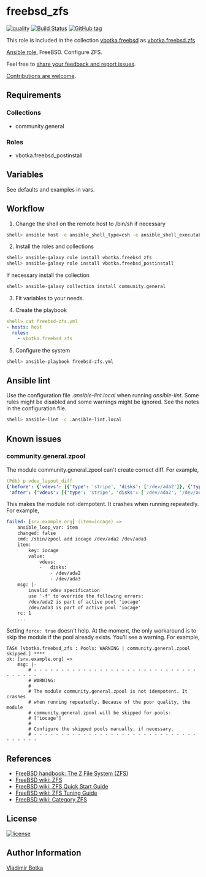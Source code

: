 # freebsd_zfs

[![quality](https://img.shields.io/ansible/quality/27910)](https://galaxy.ansible.com/vbotka/freebsd_zfs)
[![Build Status](https://app.travis-ci.com/vbotka/ansible-freebsd-zfs.svg?branch=master)](https://app.travis-ci.com/vbotka/ansible-freebsd-zfs)
[![GitHub tag](https://img.shields.io/github/v/tag/vbotka/ansible-freebsd-zfs)](https://github.com/vbotka/ansible-freebsd-zfs/tags)

This role is included in the collection [vbotka.freebsd](https://galaxy.ansible.com/ui/repo/published/vbotka/freebsd/) as [vbotka.freebsd.zfs](https://galaxy.ansible.com/ui/repo/published/vbotka/freebsd/content/role/zfs)

[Ansible role.](https://galaxy.ansible.com/vbotka/freebsd_zfs/) FreeBSD. Configure ZFS.

Feel free to [share your feedback and report issues](https://github.com/vbotka/ansible-freebsd-zfs/issues).

[Contributions are welcome](https://github.com/firstcontributions/first-contributions).


## Requirements

### Collections

* community.general

### Roles

* vbotka.freebsd_postinstall


## Variables

See defaults and examples in vars.


## Workflow

1) Change the shell on the remote host to /bin/sh if necessary

```bash
shell> ansible host -e ansible_shell_type=csh -e ansible_shell_executable=/bin/csh -a 'sudo pw usermod user -s /bin/sh'
```

2) Install the roles and collections

```bash
shell> ansible-galaxy role install vbotka.freebsd_zfs
shell> ansible-galaxy role install vbotka.freebsd_postinstall
```

If necessary install the collection

```bash
shell> ansible-galaxy collection install community.general
```

3) Fit variables to your needs.

4) Create the playbook

```yaml
shell> cat freebsd-zfs.yml
- hosts: host
  roles:
    - vbotka.freebsd_zfs
```

5) Configure the system

```bash
shell> ansible-playbook freebsd-zfs.yml
```


## Ansible lint

Use the configuration file *.ansible-lint.local* when running *ansible-lint*. Some rules might be
disabled and some warnings might be ignored. See the notes in the configuration file.

```bash
shell> ansible-lint -c .ansible-lint.local
```


## Known issues

### community.general.zpool

The module community.general.zpool can't create correct diff. For example,

```yaml
(Pdb) p vdev_layout_diff
{'before': {'vdevs': [{'type': 'stripe', 'disks': ['/dev/ada2']}, {'type': 'stripe', 'disks': ['/dev/ada3']}]},
 'after': {'vdevs': [{'type': 'stripe', 'disks': ['/dev/ada2', '/dev/ada3']}]}}
```

This makes the module not idempotent. It crashes when running repeatedly. For example,

```yaml
failed: [srv.example.org] (item=iocage) =>
    ansible_loop_var: item
    changed: false
    cmd: /sbin/zpool add iocage /dev/ada2 /dev/ada3
    item:
        key: iocage
        value:
            vdevs:
            -   disks:
                - /dev/ada2
                - /dev/ada3
    msg: |-
        invalid vdev specification
        use '-f' to override the following errors:
        /dev/ada2 is part of active pool 'iocage'
        /dev/ada3 is part of active pool 'iocage'
    rc: 1
    ...
```

Setting `force: true` doesn't help. At the moment, the only workaround is to skip the module if the
pool already exists. You'll see a warning. For example,

```
TASK [vbotka.freebsd_zfs : Pools: WARNING | community.general.zpool skipped.] ****
ok: [srv.example.org] =>
    msg: |-
        # - - - - - - - - - - - - - - - - - - - - - - - - - - - - - - - - - - - -
        # WARNING:
        #
        # The module community.general.zpool is not idempotent. It crashes
        # when running repeatedly. Because of the poor quality, the module
        # community.general.zpool will be skipped for pools:
        # ['iocage']
        #
        # Configure the skipped pools manually, if necessary.
        # - - - - - - - - - - - - - - - - - - - - - - - - - - - - - - - - - - - -
```

## References

- [FreeBSD handbook: The Z File System (ZFS)](https://docs.freebsd.org/en/books/handbook/zfs/)
- [FreeBSD wiki: ZFS](https://wiki.freebsd.org/ZFS)
- [FreeBSD wiki: ZFS Quick Start Guide](https://wiki.freebsd.org/ZFSQuickStartGuide)
- [FreeBSD wiki: ZFS Tuning Guide](https://wiki.freebsd.org/ZFSTuningGuide)
- [FreeBSD wiki: Category ZFS](https://wiki.freebsd.org/CategoryZfs)


## License

[![license](https://img.shields.io/badge/license-BSD-red.svg)](https://www.freebsd.org/doc/en/articles/bsdl-gpl/article.html)


## Author Information

[Vladimir Botka](https://botka.info)

